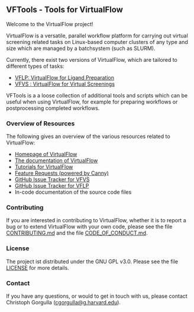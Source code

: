 ## VFTools - Tools for VirtualFlow


Welcome to the VirtualFlow project!

VirtualFlow is a versatile, parallel workflow platform for carrying out virtual screening related tasks on Linux-based computer clusters of any type and size which are managed by a batchsystem (such as SLURM). 

Currently, there exist two versions of VirtualFlow, which are tailored to different types of tasks:

- [VFLP: VirtualFlow for Ligand Preparation](https://github.com/VirtualFlow/VFLP)
- [VFVS : VirtualFlow for Virtual Screenings](https://github.com/VirtualFlow/VFVS)


VFTools is a a loose collection of additional tools and scripts which can be useful when using VirtualFlow, for example for preparing workflows or postprocessing completed workflows.


### Overview of Resources

The following gives an overview of the various resources related to VirtualFlow:

- [Homepage of VirtualFlow](https://virtual-flow.org/)
- [The documentation of VirtualFlow](https://docs.virtual-flow.org/documentation/-LdE8RH9UN4HKpckqkX3/)
- [Tutorials for VirtualFlow](https://virtual-flow.org/tutorials)
- [Feature Requests (powered by Canny)](http://feedback.virtual-flow.org/feature-requests)
- [GitHub Issue Tracker for VFVS](https://github.com/VirtualFlow/VFVS/issues)
- [GitHub Issue Tracker for VFLP](https://github.com/VirtualFlow/VFLP/issues)
- In-code documentation of the source code files


### Contributing

If you are interested in contributing to VirtualFlow, whether it is to report a bug or to extend VirtualFlow with your own code, please see the file [CONTRIBUTING.md](CONTRIBUTING.md) and the file [CODE_OF_CONDUCT.md](CODE_OF_CONDUCT.md).



### License

The project ist distributed under the GNU GPL v3.0. Please see the file [LICENSE](LICENSE) for more details. 



### Contact

If you have any questions, or would to get in touch with us, please contact Christoph Gorgulla (cgorgulla@g.harvard.edu).
